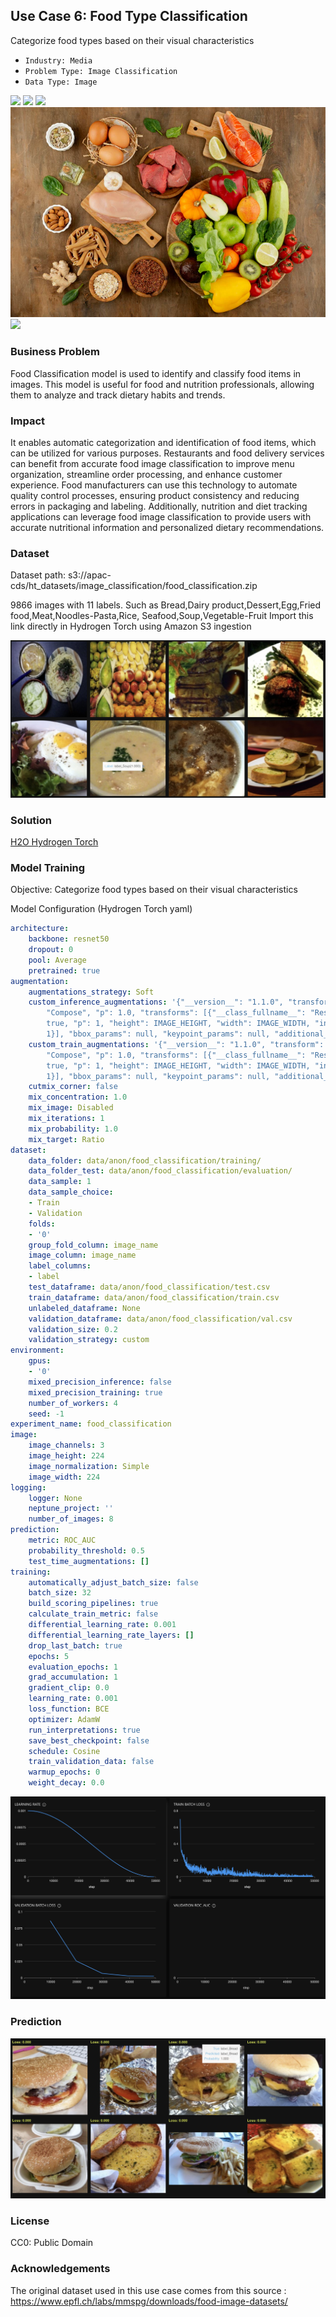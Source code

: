 ## Use Case 6: Food Type Classification

Categorize food types based on their visual characteristics

- `Industry: Media`
- `Problem Type: Image Classification`
- `Data Type: Image`

![](https://github.com/h2oai/ht-catalog/blob/646864e3c695f7c721514159bd6c59520dab7438/Assets/use-cases/food_classifications/cover.png)
![](https://github.com/h2oai/ht-catalog/blob/646864e3c695f7c721514159bd6c59520dab7438/Assets/use-cases/food_classifications/cover.jpg)
![](https://github.com/h2oai/ht-catalog/blob/646864e3c695f7c721514159bd6c59520dab7438/Assets/use-cases/food_classifications/cover.jpeg)
![](https://github.com/h2oai/ht-catalog/blob/646864e3c695f7c721514159bd6c59520dab7438/Assets/use-cases/food_classifications/cover.webp)
![](https://github.com/h2oai/ht-catalog/blob/646864e3c695f7c721514159bd6c59520dab7438/Assets/use-cases/food_classifications/cover)

### Business Problem 

Food Classification model is used to identify and classify food items in images. This model is useful for food and nutrition professionals, allowing them to analyze and track dietary habits and trends.

### Impact

It enables automatic categorization and identification of food items, which can be utilized for various purposes. Restaurants and food delivery services can benefit from accurate food image classification to improve menu organization, streamline order processing, and enhance customer experience. Food manufacturers can use this technology to automate quality control processes, ensuring product consistency and reducing errors in packaging and labeling. Additionally, nutrition and diet tracking applications can leverage food image classification to provide users with accurate nutritional information and personalized dietary recommendations.

### Dataset

Dataset path: s3://apac-cds/ht_datasets/image_classification/food_classification.zip

9866 images with 11 labels. Such as Bread,Dairy product,Dessert,Egg,Fried food,Meat,Noodles-Pasta,Rice, Seafood,Soup,Vegetable-Fruit Import this link directly in Hydrogen Torch using Amazon S3 ingestion

![train data](https://github.com/h2oai/ht-catalog/blob/646864e3c695f7c721514159bd6c59520dab7438/Assets/use-cases/food_classifications/train%20data.png)

### Solution

[H2O Hydrogen Torch](https://docs.h2o.ai/h2o-hydrogen-torch/)

### Model Training

Objective: Categorize food types based on their visual characteristics

Model Configuration (Hydrogen Torch yaml)

```yaml
architecture:
    backbone: resnet50
    dropout: 0
    pool: Average
    pretrained: true
augmentation:
    augmentations_strategy: Soft
    custom_inference_augmentations: '{"__version__": "1.1.0", "transform": {"__class_fullname__":
        "Compose", "p": 1.0, "transforms": [{"__class_fullname__": "Resize", "always_apply":
        true, "p": 1, "height": IMAGE_HEIGHT, "width": IMAGE_WIDTH, "interpolation":
        1}], "bbox_params": null, "keypoint_params": null, "additional_targets": {}}}'
    custom_train_augmentations: '{"__version__": "1.1.0", "transform": {"__class_fullname__":
        "Compose", "p": 1.0, "transforms": [{"__class_fullname__": "Resize", "always_apply":
        true, "p": 1, "height": IMAGE_HEIGHT, "width": IMAGE_WIDTH, "interpolation":
        1}], "bbox_params": null, "keypoint_params": null, "additional_targets": {}}}'
    cutmix_corner: false
    mix_concentration: 1.0
    mix_image: Disabled
    mix_iterations: 1
    mix_probability: 1.0
    mix_target: Ratio
dataset:
    data_folder: data/anon/food_classification/training/
    data_folder_test: data/anon/food_classification/evaluation/
    data_sample: 1
    data_sample_choice:
    - Train
    - Validation
    folds:
    - '0'
    group_fold_column: image_name
    image_column: image_name
    label_columns:
    - label
    test_dataframe: data/anon/food_classification/test.csv
    train_dataframe: data/anon/food_classification/train.csv
    unlabeled_dataframe: None
    validation_dataframe: data/anon/food_classification/val.csv
    validation_size: 0.2
    validation_strategy: custom
environment:
    gpus:
    - '0'
    mixed_precision_inference: false
    mixed_precision_training: true
    number_of_workers: 4
    seed: -1
experiment_name: food_classification
image:
    image_channels: 3
    image_height: 224
    image_normalization: Simple
    image_width: 224
logging:
    logger: None
    neptune_project: ''
    number_of_images: 8
prediction:
    metric: ROC_AUC
    probability_threshold: 0.5
    test_time_augmentations: []
training:
    automatically_adjust_batch_size: false
    batch_size: 32
    build_scoring_pipelines: true
    calculate_train_metric: false
    differential_learning_rate: 0.001
    differential_learning_rate_layers: []
    drop_last_batch: true
    epochs: 5
    evaluation_epochs: 1
    grad_accumulation: 1
    gradient_clip: 0.0
    learning_rate: 0.001
    loss_function: BCE
    optimizer: AdamW
    run_interpretations: true
    save_best_checkpoint: false
    schedule: Cosine
    train_validation_data: false
    warmup_epochs: 0
    weight_decay: 0.0

```

![chart](https://github.com/h2oai/ht-catalog/blob/646864e3c695f7c721514159bd6c59520dab7438/Assets/use-cases/food_classifications/chart.png)


### Prediction

![Predictions](https://github.com/h2oai/ht-catalog/blob/646864e3c695f7c721514159bd6c59520dab7438/Assets/use-cases/food_classifications/Validation%20Predictions.png)

### License

CC0: Public Domain

### Acknowledgements

The original dataset used in this use case comes from this source : https://www.epfl.ch/labs/mmspg/downloads/food-image-datasets/
